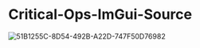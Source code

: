 # Critical-Ops-ImGui-Source

![51B1255C-8D54-492B-A22D-747F50D76982](https://github.com/JaBandrew/Critical-Ops-ImGui-Source/releases)
